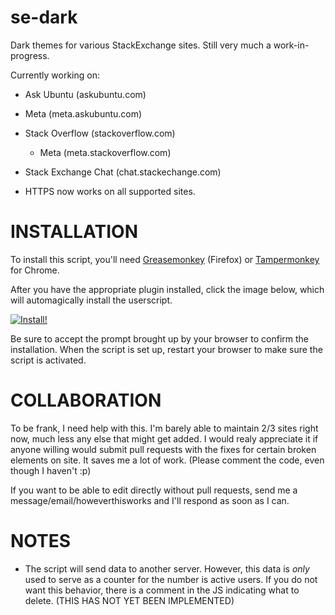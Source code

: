 # se-dark

Dark themes for various StackExchange sites. Still very much a work-in-progress.

Currently working on:

 - Ask Ubuntu (askubuntu.com)
  - Meta (meta.askubuntu.com)
  
 - Stack Overflow (stackoverflow.com)
   - Meta (meta.stackoverflow.com)
   
 - Stack Exchange Chat (chat.stackechange.com)
 
 - HTTPS now works on all supported sites.

# INSTALLATION

To install this script, you'll need [Greasemonkey](https://addons.mozilla.org/en-US/firefox/addon/greasemonkey/) (Firefox) or [Tampermonkey](https://chrome.google.com/webstore/detail/tampermonkey/dhdgffkkebhmkfjojejmpbldmpobfkfo?hl=en) for Chrome.

After you have the appropriate plugin installed, click the image below, which will automagically install the userscript.

[![Install!](https://i.imgur.com/Xnox5zi.png)](../../raw/master/sedark.user.js)

Be sure to accept the prompt brought up by your browser to confirm the installation. When the script is set up, restart your browser to make sure the script is activated.

# COLLABORATION

To be frank, I need help with this. I'm barely able to maintain 2/3 sites right now, much less any else that might get added. I would realy appreciate it if anyone willing would submit pull requests with the fixes for certain broken elements on site. It saves me a lot of work. (Please comment the code, even though I haven't :p)

If you want to be able to edit directly without pull requests, send me a message/email/howeverthisworks and I'll respond as soon as I can.

# NOTES

 - The script will send data to another server. However, this data is _only_ used to serve as a counter for the number is active users. If you do not want this behavior, there is a comment in the JS indicating what to delete. (THIS HAS NOT YET BEEN IMPLEMENTED)
